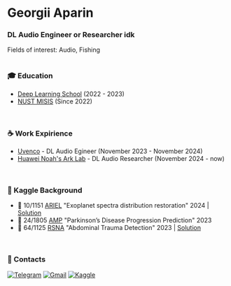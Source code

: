 ### <h1 align="left">Georgii Aparin</h1>
### DL Audio Engineer or Researcher idk
Fields of interest: Audio, Fishing<br />
</br>

### 🎓 Education
* [Deep Learning School](https://dls.samcs.ru/) (2022 - 2023)
* [NUST MISIS](https://en.misis.ru) (Since 2022)
</br>

### ☕ Work Expirience
* [Uvenco](https://uvenco.ru/) - DL Audio Egineer (November 2023 - November 2024)
* [Huawei Noah's Ark Lab](http://dev3.noahlab.com.hk/) - DL Audio Researcher (November 2024 - now)
</br>

### 🦢 Kaggle Background
* 🥇 10/1151 [ARIEL](https://www.kaggle.com/competitions/ariel-data-challenge-2024) "Exoplanet spectra distribution restoration" 2024 | [Solution](https://www.kaggle.com/competitions/ariel-data-challenge-2024/discussion/544189)
* 🥈 24/1805 [AMP](https://www.kaggle.com/competitions/amp-parkinsons-disease-progression-prediction) "Parkinson’s Disease Progression Prediction" 2023
* 🥉 64/1125 [RSNA](https://www.kaggle.com/competitions/rsna-2023-abdominal-trauma-detection/overview) "Abdominal Trauma Detection" 2023 | [Solution](https://github.com/Egorgij21/RSNA_2023_Abdominal_Trauma_Detection)
</br>

### 🤝 Contacts
[![Telegram](https://img.shields.io/badge/Telegram-0088cc?style=for-the-badge&logo=telegram&logoColor=white)](https://t.me/Egorgij21)
[![Gmail](https://img.shields.io/badge/Gmail-D14836?style=for-the-badge&logo=gmail&logoColor=white)](mailto:joma57099@gmail.com)
[![Kaggle](https://img.shields.io/badge/Kaggle-035a7d?style=for-the-badge&logo=kaggle&logoColor=white)](https://www.kaggle.com/egorgij21)
